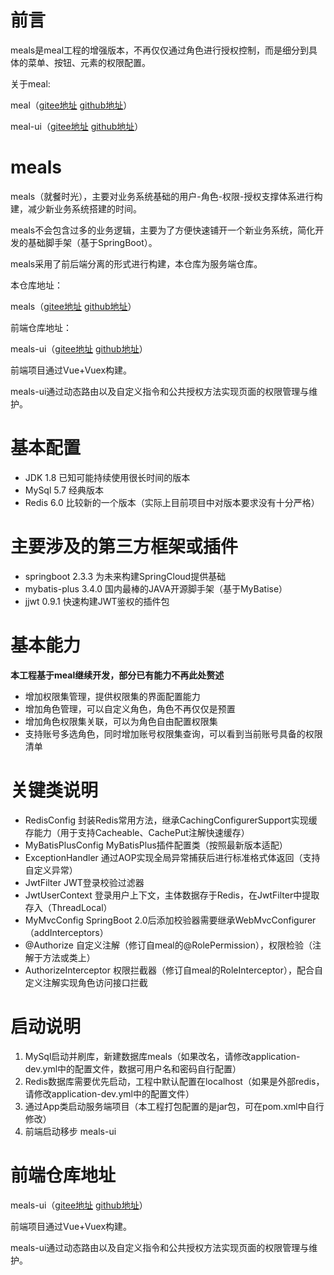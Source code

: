 # 前言
meals是meal工程的增强版本，不再仅仅通过角色进行授权控制，而是细分到具体的菜单、按钮、元素的权限配置。

关于meal:

meal（[gitee地址](https://gitee.com/mebugs/meal) [github地址](https://github.com/mebugs/meal)）

meal-ui（[gitee地址](https://gitee.com/mebugs/meal-ui) [github地址](https://github.com/mebugs/meal-ui)）

# meals
meals（就餐时光），主要对业务系统基础的用户-角色-权限-授权支撑体系进行构建，减少新业务系统搭建的时间。

meals不会包含过多的业务逻辑，主要为了方便快速铺开一个新业务系统，简化开发的基础脚手架（基于SpringBoot）。

meals采用了前后端分离的形式进行构建，本仓库为服务端仓库。

本仓库地址：

meals（[gitee地址](https://gitee.com/mebugs/meals) [github地址](https://github.com/mebugs/meals)）

前端仓库地址：

meals-ui（[gitee地址](https://gitee.com/mebugs/meals-ui) [github地址](https://github.com/mebugs/meals-ui)）

前端项目通过Vue+Vuex构建。

meals-ui通过动态路由以及自定义指令和公共授权方法实现页面的权限管理与维护。

# 基本配置
 - JDK 1.8 已知可能持续使用很长时间的版本
 - MySql 5.7 经典版本
 - Redis 6.0 比较新的一个版本（实际上目前项目中对版本要求没有十分严格）

# 主要涉及的第三方框架或插件
 - springboot 2.3.3 为未来构建SpringCloud提供基础
 - mybatis-plus 3.4.0 国内最棒的JAVA开源脚手架（基于MyBatise）
 - jjwt 0.9.1 快速构建JWT鉴权的插件包

# 基本能力
**本工程基于meal继续开发，部分已有能力不再此处赘述**
 - 增加权限集管理，提供权限集的界面配置能力
 - 增加角色管理，可以自定义角色，角色不再仅仅是预置
 - 增加角色权限集关联，可以为角色自由配置权限集
 - 支持账号多选角色，同时增加账号权限集查询，可以看到当前账号具备的权限清单

# 关键类说明
 - RedisConfig 封装Redis常用方法，继承CachingConfigurerSupport实现缓存能力（用于支持Cacheable、CachePut注解快速缓存）
 - MyBatisPlusConfig MyBatisPlus插件配置类（按照最新版本适配）
 - ExceptionHandler 通过AOP实现全局异常捕获后进行标准格式体返回（支持自定义异常）
 - JwtFilter JWT登录校验过滤器
 - JwtUserContext 登录用户上下文，主体数据存于Redis，在JwtFilter中提取存入（ThreadLocal）
 - MyMvcConfig SpringBoot 2.0后添加校验器需要继承WebMvcConfigurer（addInterceptors）
 - @Authorize 自定义注解（修订自meal的@RolePermission），权限检验（注解于方法或类上）
 - AuthorizeInterceptor 权限拦截器（修订自meal的RoleInterceptor），配合自定义注解实现角色访问接口拦截

# 启动说明
1. MySql启动并刷库，新建数据库meals（如果改名，请修改application-dev.yml中的配置文件，数据可用户名和密码自行配置）
2. Redis数据库需要优先启动，工程中默认配置在localhost（如果是外部redis，请修改application-dev.yml中的配置文件）
3. 通过App类启动服务端项目（本工程打包配置的是jar包，可在pom.xml中自行修改）
4. 前端启动移步 meals-ui

# 前端仓库地址

meals-ui（[gitee地址](https://gitee.com/mebugs/meals-ui) [github地址](https://github.com/mebugs/meals-ui)）

前端项目通过Vue+Vuex构建。

meals-ui通过动态路由以及自定义指令和公共授权方法实现页面的权限管理与维护。